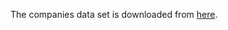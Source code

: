 The companies data set is downloaded from [here](https://www.kaggle.com/datasets/peopledatalabssf/free-7-million-company-dataset).

